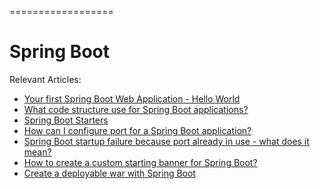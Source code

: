 ==================

# Spring Boot 

Relevant Articles:
* [Your first Spring Boot Web Application - Hello World](https://frontbackend.com/spring-boot/your-first-spring-boot-application-hello-world)
* [What code structure use for Spring Boot applications?](https://frontbackend.com/spring-boot/what-code-structure-use-for-spring-boot-applications)
* [Spring Boot Starters](https://frontbackend.com/spring-boot/spring-boot-starters)
* [How can I configure port for a Spring Boot application?](https://frontbackend.com/spring-boot/how-can-i-configure-port-for-a-spring-boot-application)
* [Spring Boot startup failure because port already in use - what does it mean?](https://frontbackend.com/spring-boot/spring-boot-startup-failure-because-port-already-in-use-what-does-it-mean)
* [How to create a custom starting banner for Spring Boot?](https://frontbackend.com/spring-boot/how-to-create-a-custom-starting-banner-for-spring-boot)
* [Create a deployable war with Spring Boot](https://frontbackend.com/spring-boot/create-a-deployable-war-with-spring-boot)
